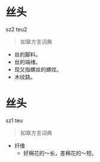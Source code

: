 # 丝头
sz2 teu2
> 如皋方言词典
- 丝的脚料。
- 丝的端绪。
- 现又指螺丝的螺纹。
- 木纹路。

# 丝头
sz1 teu
> 如皋方言词典
- 纤维
  - 好棉花的～长，差棉花的～短。
